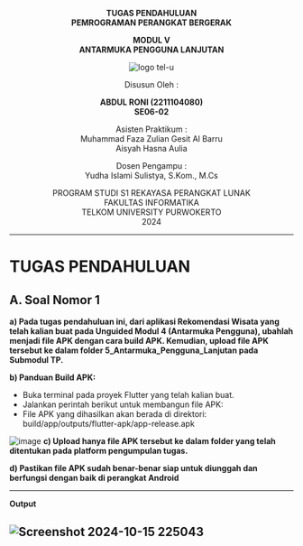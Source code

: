 
<div align="center">

**TUGAS PENDAHULUAN**  
**PEMROGRAMAN PERANGKAT BERGERAK**

**MODUL V**  
**ANTARMUKA PENGGUNA LANJUTAN**

![logo tel-u](https://github.com/user-attachments/assets/3a44181d-9c92-47f6-8cf0-87755117fd99)

Disusun Oleh :

**ABDUL RONI (2211104080)**  
**SE06-02**

Asisten Praktikum :  
Muhammad Faza Zulian Gesit Al Barru  
Aisyah Hasna Aulia

Dosen Pengampu :  
Yudha Islami Sulistya, S.Kom., M.Cs

PROGRAM STUDI S1 REKAYASA PERANGKAT LUNAK  
FAKULTAS INFORMATIKA  
TELKOM UNIVERSITY PURWOKERTO  
2024

</div>

---

# TUGAS PENDAHULUAN

## A. Soal Nomor 1
**a) Pada tugas pendahuluan ini, dari aplikasi Rekomendasi Wisata yang telah kalian buat pada Unguided Modul 4 (Antarmuka Pengguna), ubahlah menjadi file APK dengan cara build APK. Kemudian, upload file APK tersebut ke dalam folder 5_Antarmuka_Pengguna_Lanjutan pada Submodul TP.**

**b) Panduan Build APK:**
- Buka terminal pada proyek Flutter yang telah kalian buat.
- Jalankan perintah berikut untuk membangun file APK:
- File APK yang dihasilkan akan berada di direktori:
build/app/outputs/flutter-apk/app-release.apk

![image](https://github.com/user-attachments/assets/12bc7ab6-d697-4fca-9254-bc5210485339)
**c) Upload hanya file APK tersebut ke dalam folder yang telah ditentukan pada
platform pengumpulan tugas.**

**d) Pastikan file APK sudah benar-benar siap untuk diunggah dan berfungsi dengan
baik di perangkat Android**

---

**Output**

![Screenshot 2024-10-15 225043](https://github.com/user-attachments/assets/3c1c3f53-b2b0-4c91-8925-fba6fb802826)
---
